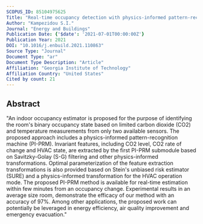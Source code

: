```yaml
---
SCOPUS_ID: 85104975625
Title: "Real-time occupancy detection with physics-informed pattern-recognition machines based on limited CO<inf>2</inf> and temperature sensors"
Author: "Kampezidou S.I."
Journal: "Energy and Buildings"
Publication Date: {'$date': '2021-07-01T00:00:00Z'}
Publication Year: 2021
DOI: "10.1016/j.enbuild.2021.110863"
Source Type: "Journal"
Document Type: "ar"
Document Type Description: "Article"
Affiliation: "Georgia Institute of Technology"
Affiliation Country: "United States"
Cited by count: 21
---
```


## Abstract
"An indoor occupancy estimator is proposed for the purpose of identifying the room's binary occupancy state based on limited carbon dioxide (CO2) and temperature measurements from only two available sensors. The proposed approach includes a physics-informed pattern-recognition machine (PI-PRM). Invariant features, including CO2 level, CO2 rate of change and HVAC state, are extracted by the first PI-PRM submodule based on Savitzky-Golay (S-G) filtering and other physics-informed transformations. Optimal parameterization of the feature extraction transformations is also provided based on Stein's unbiased risk estimator (SURE) and a physics-informed transformation for the HVAC operation mode. The proposed PI-PRM method is available for real-time estimation within few minutes from an occupancy change. Experimental results in an average size room, demonstrate the efficacy of our method with an accuracy of 97%. Among other applications, the proposed work can potentially be leveraged in energy efficiency, air quality improvement and emergency evacuation."
